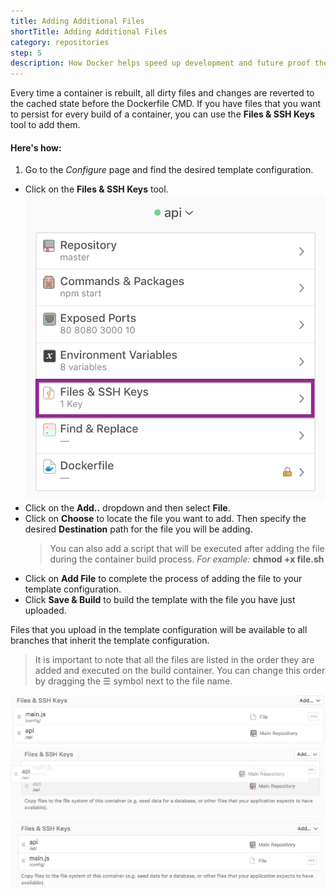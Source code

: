 ```yaml
---
title: Adding Additional Files
shortTitle: Adding Additional Files
category: repositories
step: 5
description: How Docker helps speed up development and future proof the deployment process for your PHP applications.
---
```


Every time a container is rebuilt, all dirty files and changes are reverted to the cached state before the Dockerfile CMD.
If you have files that you want to persist for every build of a container, you can use the **Files & SSH Keys** tool to add them.

#### Here's how:

1. Go to the _Configure_ page and find the desired template configuration.
* Click on the **Files & SSH Keys** tool.
  ![Files & SSH Keys](/images/add_files_start.png)
* Click on the **Add..** dropdown and then select **File**.
* Click on **Choose** to locate the file you want to add. Then specify the desired **Destination** path for the file you will be adding.
    > You can also add a script that will be executed after adding the file during the container build process.
   _For example:_ **chmod +x file.sh**
* Click on **Add File** to complete the process of adding the file to your template configuration.
* Click **Save & Build** to build the template with the file you have just uploaded.

Files that you upload in the template configuration will be available to all branches that inherit the template configuration.

> It is important to note that all the files are listed in the order they are added and executed on the build container. You can change this order by dragging the &#x2630; symbol next to the file name.

  ![File Order 1](/images/add_files_order_1.png)
  ![File Order 2](/images/add_files_order_2.png)
  ![File Order 3](/images/add_files_order_3.png)
